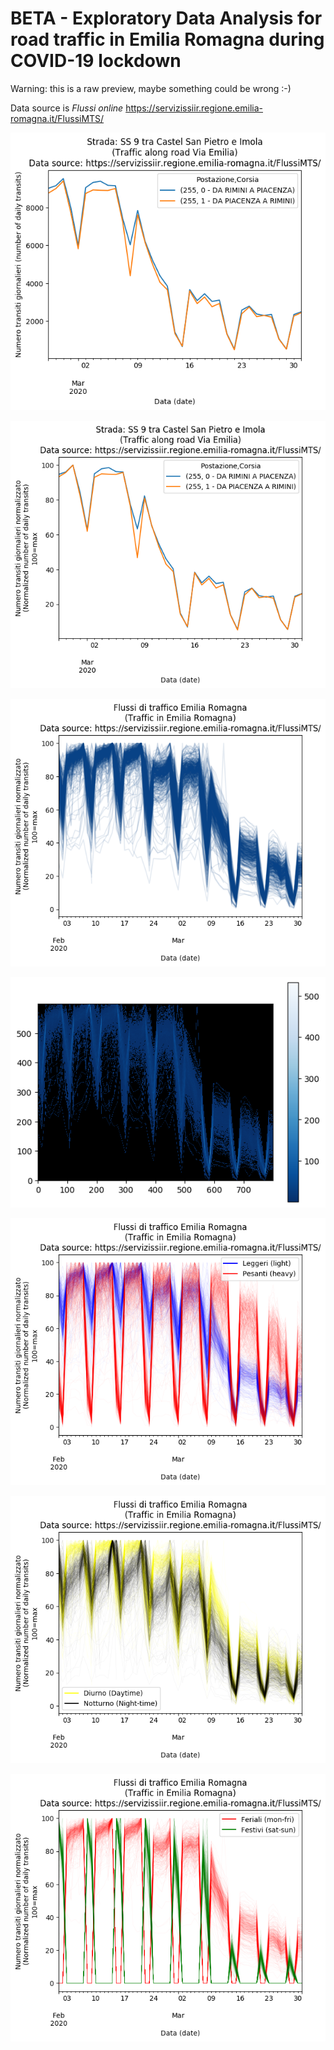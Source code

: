 # BETA - Exploratory Data Analysis for road traffic in Emilia Romagna during COVID-19 lockdown

Warning: this is a raw preview, maybe something could be wrong :-)

Data source is *Flussi online* 
https://servizissiir.regione.emilia-romagna.it/FlussiMTS/

![MTS station 255 along Via Emilia](station_255_Via_Emilia.png)

![MTS station 255 along Via Emilia, normalized](station_255_Via_Emilia_normalized.png)

![All MTS station in Emilia Romagna](Emilia_Romagna_all_stations.png)

![All MTS station in Emilia Romagna, persistence diagram](persistence-diagram.png)

![All MTS station in Emilia Romagna, heavy vs light traffic](Emilia_Romagna_all_stations_light_vs_heavy.png)

![All MTS station in Emilia Romagna, daytime vs night-time traffic](Emilia_Romagna_all_stations_daytime_vs_night.png)

![All MTS station in Emilia Romagna, mon-fri vs sat-sun traffic](Emilia_Romagna_all_stations_workday_vs_holiday.png)


